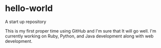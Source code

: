 # hello-world
A start up repository

This is my first proper time using GitHub and I'm sure that It will go well.
I'm currently working on Ruby, Python, and Java development along with web development.
